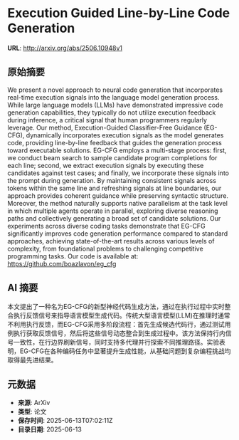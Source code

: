 # Execution Guided Line-by-Line Code Generation

**URL**: http://arxiv.org/abs/2506.10948v1

## 原始摘要

We present a novel approach to neural code generation that incorporates
real-time execution signals into the language model generation process. While
large language models (LLMs) have demonstrated impressive code generation
capabilities, they typically do not utilize execution feedback during
inference, a critical signal that human programmers regularly leverage. Our
method, Execution-Guided Classifier-Free Guidance (EG-CFG), dynamically
incorporates execution signals as the model generates code, providing
line-by-line feedback that guides the generation process toward executable
solutions. EG-CFG employs a multi-stage process: first, we conduct beam search
to sample candidate program completions for each line; second, we extract
execution signals by executing these candidates against test cases; and
finally, we incorporate these signals into the prompt during generation. By
maintaining consistent signals across tokens within the same line and
refreshing signals at line boundaries, our approach provides coherent guidance
while preserving syntactic structure. Moreover, the method naturally supports
native parallelism at the task level in which multiple agents operate in
parallel, exploring diverse reasoning paths and collectively generating a broad
set of candidate solutions. Our experiments across diverse coding tasks
demonstrate that EG-CFG significantly improves code generation performance
compared to standard approaches, achieving state-of-the-art results across
various levels of complexity, from foundational problems to challenging
competitive programming tasks. Our code is available at:
https://github.com/boazlavon/eg_cfg


## AI 摘要

本文提出了一种名为EG-CFG的新型神经代码生成方法，通过在执行过程中实时整合执行反馈信号来指导语言模型生成代码。传统大型语言模型(LLM)在推理时通常不利用执行反馈，而EG-CFG采用多阶段流程：首先生成候选代码行，通过测试用例执行获取反馈信号，然后将这些信号动态整合到生成过程中。该方法保持行内信号一致性，在行边界刷新信号，同时支持多代理并行探索不同推理路径。实验表明，EG-CFG在各种编码任务中显著提升生成性能，从基础问题到复杂编程挑战均取得最先进结果。

## 元数据

- **来源**: ArXiv
- **类型**: 论文
- **保存时间**: 2025-06-13T07:02:11Z
- **目录日期**: 2025-06-13
